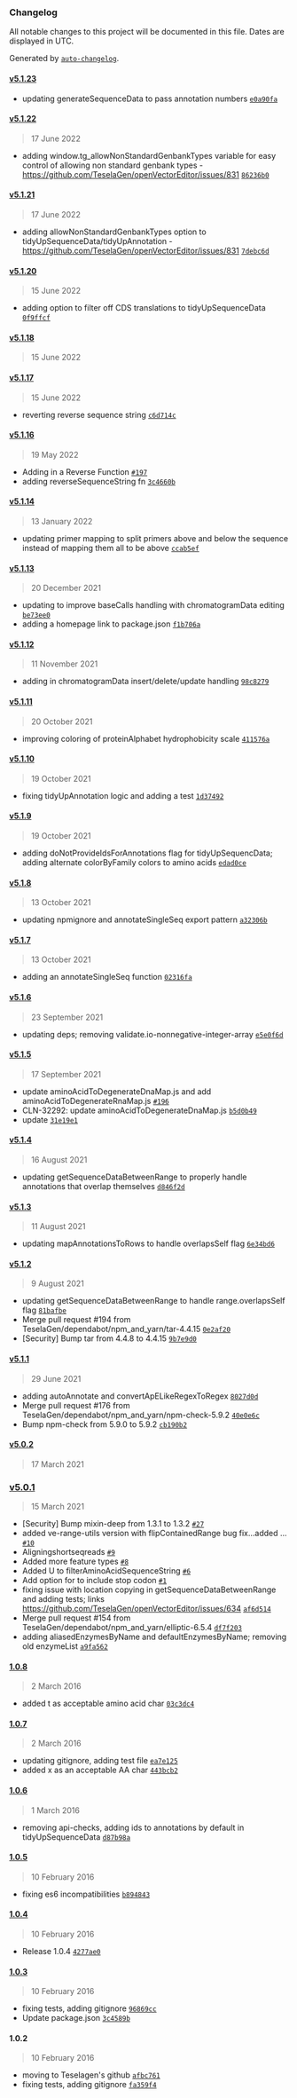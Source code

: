 ### Changelog

All notable changes to this project will be documented in this file. Dates are displayed in UTC.

Generated by [`auto-changelog`](https://github.com/CookPete/auto-changelog).

#### [v5.1.23](https://github.com/TeselaGen/ve-sequence-utils/compare/v5.1.22...v5.1.23)

- updating generateSequenceData to pass annotation numbers [`e0a90fa`](https://github.com/TeselaGen/ve-sequence-utils/commit/e0a90faf3e352fb5656da186f65a1c3006eb0d99)

#### [v5.1.22](https://github.com/TeselaGen/ve-sequence-utils/compare/v5.1.21...v5.1.22)

> 17 June 2022

- adding window.tg_allowNonStandardGenbankTypes variable for easy control of allowing non standard genbank types - https://github.com/TeselaGen/openVectorEditor/issues/831 [`86236b0`](https://github.com/TeselaGen/ve-sequence-utils/commit/86236b097c6d2b82ad4ad78e7f134bf5b011fa59)

#### [v5.1.21](https://github.com/TeselaGen/ve-sequence-utils/compare/v5.1.20...v5.1.21)

> 17 June 2022

- adding allowNonStandardGenbankTypes option to tidyUpSequenceData/tidyUpAnnotation - https://github.com/TeselaGen/openVectorEditor/issues/831 [`7debc6d`](https://github.com/TeselaGen/ve-sequence-utils/commit/7debc6d50684e118750412472ee8a8d298cf0eac)

#### [v5.1.20](https://github.com/TeselaGen/ve-sequence-utils/compare/v5.1.18...v5.1.20)

> 15 June 2022

- adding option to filter off CDS translations to tidyUpSequenceData [`0f9ffcf`](https://github.com/TeselaGen/ve-sequence-utils/commit/0f9ffcfa64b5de6a599febed7f159d63b64b0893)

#### [v5.1.18](https://github.com/TeselaGen/ve-sequence-utils/compare/v5.1.17...v5.1.18)

> 15 June 2022

#### [v5.1.17](https://github.com/TeselaGen/ve-sequence-utils/compare/v5.1.16...v5.1.17)

> 15 June 2022

- reverting reverse sequence string [`c6d714c`](https://github.com/TeselaGen/ve-sequence-utils/commit/c6d714cd9ab6b1eeaf64b2fb23356c79f2e57cf7)

#### [v5.1.16](https://github.com/TeselaGen/ve-sequence-utils/compare/v5.1.14...v5.1.16)

> 19 May 2022

- Adding in a Reverse Function [`#197`](https://github.com/TeselaGen/ve-sequence-utils/pull/197)
- adding reverseSequenceString fn [`3c4660b`](https://github.com/TeselaGen/ve-sequence-utils/commit/3c4660b252e4879be06cc88b4d401535597b47bf)

#### [v5.1.14](https://github.com/TeselaGen/ve-sequence-utils/compare/v5.1.13...v5.1.14)

> 13 January 2022

- updating primer mapping to split primers above and below the sequence instead of mapping them all to be above [`ccab5ef`](https://github.com/TeselaGen/ve-sequence-utils/commit/ccab5ef75570f3ec506cbce5a9db93a72a0749b7)

#### [v5.1.13](https://github.com/TeselaGen/ve-sequence-utils/compare/v5.1.12...v5.1.13)

> 20 December 2021

- updating to improve baseCalls handling with chromatogramData editing [`be73ee0`](https://github.com/TeselaGen/ve-sequence-utils/commit/be73ee0ad272b67c5b1cba5699c98c75b5bfa349)
- adding a homepage link to package.json [`f1b706a`](https://github.com/TeselaGen/ve-sequence-utils/commit/f1b706a78192a58c024f07a0a12220f6bb42414d)

#### [v5.1.12](https://github.com/TeselaGen/ve-sequence-utils/compare/v5.1.11...v5.1.12)

> 11 November 2021

- adding in chromatogramData insert/delete/update handling [`98c8279`](https://github.com/TeselaGen/ve-sequence-utils/commit/98c8279b19c11602fe46873d2bcf4733535de90b)

#### [v5.1.11](https://github.com/TeselaGen/ve-sequence-utils/compare/v5.1.10...v5.1.11)

> 20 October 2021

- improving coloring of proteinAlphabet hydrophobicity scale [`411576a`](https://github.com/TeselaGen/ve-sequence-utils/commit/411576abb05e0c3a979d96a1693c8696496c3524)

#### [v5.1.10](https://github.com/TeselaGen/ve-sequence-utils/compare/v5.1.9...v5.1.10)

> 19 October 2021

- fixing tidyUpAnnotation logic and adding a test [`1d37492`](https://github.com/TeselaGen/ve-sequence-utils/commit/1d374929bfcb4d770217ac6a7640b5d7ed599a87)

#### [v5.1.9](https://github.com/TeselaGen/ve-sequence-utils/compare/v5.1.8...v5.1.9)

> 19 October 2021

- adding doNotProvideIdsForAnnotations flag for tidyUpSequencData; adding alternate colorByFamily colors to amino acids [`edad0ce`](https://github.com/TeselaGen/ve-sequence-utils/commit/edad0ce7a227e9201eb2c339cc8b40ee2a5b20c8)

#### [v5.1.8](https://github.com/TeselaGen/ve-sequence-utils/compare/v5.1.7...v5.1.8)

> 13 October 2021

- updating npmignore and annotateSingleSeq export pattern [`a32306b`](https://github.com/TeselaGen/ve-sequence-utils/commit/a32306bc3880614381e59a4c0e0e6d47d803b6c7)

#### [v5.1.7](https://github.com/TeselaGen/ve-sequence-utils/compare/v5.1.6...v5.1.7)

> 13 October 2021

- adding an annotateSingleSeq function [`02316fa`](https://github.com/TeselaGen/ve-sequence-utils/commit/02316faa4eca820ae9d3591ef06beafe9a8206c8)

#### [v5.1.6](https://github.com/TeselaGen/ve-sequence-utils/compare/v5.1.5...v5.1.6)

> 23 September 2021

- updating deps; removing validate.io-nonnegative-integer-array [`e5e0f6d`](https://github.com/TeselaGen/ve-sequence-utils/commit/e5e0f6d49aa617032c09a7667bfb26572e34121e)

#### [v5.1.5](https://github.com/TeselaGen/ve-sequence-utils/compare/v5.1.4...v5.1.5)

> 17 September 2021

- update aminoAcidToDegenerateDnaMap.js and add aminoAcidToDegenerateRnaMap.js [`#196`](https://github.com/TeselaGen/ve-sequence-utils/pull/196)
- CLN-32292: update aminoAcidToDegenerateDnaMap.js  [`b5d0b49`](https://github.com/TeselaGen/ve-sequence-utils/commit/b5d0b49ddaf22682eb70fc80989fa9c22ff7ab85)
- update [`31e19e1`](https://github.com/TeselaGen/ve-sequence-utils/commit/31e19e12583f02166dab5da7b5662f1859121491)

#### [v5.1.4](https://github.com/TeselaGen/ve-sequence-utils/compare/v5.1.3...v5.1.4)

> 16 August 2021

- updating getSequenceDataBetweenRange to properly handle annotations that overlap themselves [`d846f2d`](https://github.com/TeselaGen/ve-sequence-utils/commit/d846f2d85fa04e956c0b93463cd5706a67d2404c)

#### [v5.1.3](https://github.com/TeselaGen/ve-sequence-utils/compare/v5.1.2...v5.1.3)

> 11 August 2021

- updating mapAnnotationsToRows to handle overlapsSelf flag [`6e34bd6`](https://github.com/TeselaGen/ve-sequence-utils/commit/6e34bd6654e2b0650eed4c2eb8c30a5ee4fdc366)

#### [v5.1.2](https://github.com/TeselaGen/ve-sequence-utils/compare/v5.1.1...v5.1.2)

> 9 August 2021

- updating getSequenceDataBetweenRange to handle range.overlapsSelf flag [`81bafbe`](https://github.com/TeselaGen/ve-sequence-utils/commit/81bafbe6efd58f6919e7ec09039647d678a1c95d)
- Merge pull request #194 from TeselaGen/dependabot/npm_and_yarn/tar-4.4.15 [`0e2af20`](https://github.com/TeselaGen/ve-sequence-utils/commit/0e2af20e9ed723b90668f2bb168e4ff501f6a553)
- [Security] Bump tar from 4.4.8 to 4.4.15 [`9b7e9d0`](https://github.com/TeselaGen/ve-sequence-utils/commit/9b7e9d0457740720126feccf75da1753bdaed25f)

#### [v5.1.1](https://github.com/TeselaGen/ve-sequence-utils/compare/v5.0.2...v5.1.1)

> 29 June 2021

- adding autoAnnotate and convertApELikeRegexToRegex [`8027d0d`](https://github.com/TeselaGen/ve-sequence-utils/commit/8027d0d5002cc83a750cb86ef9676995c2c7c1d9)
- Merge pull request #176 from TeselaGen/dependabot/npm_and_yarn/npm-check-5.9.2 [`40e0e6c`](https://github.com/TeselaGen/ve-sequence-utils/commit/40e0e6c68f3d7e0bd795d12416994ff38df90e13)
- Bump npm-check from 5.9.0 to 5.9.2 [`cb190b2`](https://github.com/TeselaGen/ve-sequence-utils/commit/cb190b24ad39ce1557aee5644aa887b58af92be1)

#### [v5.0.2](https://github.com/TeselaGen/ve-sequence-utils/compare/v5.0.1...v5.0.2)

> 17 March 2021

### [v5.0.1](https://github.com/TeselaGen/ve-sequence-utils/compare/1.0.8...v5.0.1)

> 15 March 2021

- [Security] Bump mixin-deep from 1.3.1 to 1.3.2 [`#27`](https://github.com/TeselaGen/ve-sequence-utils/pull/27)
- added ve-range-utils version with flipContainedRange bug fix...added … [`#10`](https://github.com/TeselaGen/ve-sequence-utils/pull/10)
- Aligningshortseqreads [`#9`](https://github.com/TeselaGen/ve-sequence-utils/pull/9)
- Added more feature types [`#8`](https://github.com/TeselaGen/ve-sequence-utils/pull/8)
- Added U to filterAminoAcidSequenceString [`#6`](https://github.com/TeselaGen/ve-sequence-utils/pull/6)
- Add option for to include stop codon [`#1`](https://github.com/TeselaGen/ve-sequence-utils/pull/1)
- fixing issue with location copying in getSequenceDataBetweenRange and adding tests; links https://github.com/TeselaGen/openVectorEditor/issues/634 [`af6d514`](https://github.com/TeselaGen/ve-sequence-utils/commit/af6d514621b05702be3d1ee889bb98c63364122f)
- Merge pull request #154 from TeselaGen/dependabot/npm_and_yarn/elliptic-6.5.4 [`df7f203`](https://github.com/TeselaGen/ve-sequence-utils/commit/df7f203678289ff0b4f6b7e5a3390aeb1caf17e7)
- adding aliasedEnzymesByName and defaultEnzymesByName; removing old enzymeList [`a9fa562`](https://github.com/TeselaGen/ve-sequence-utils/commit/a9fa5620531e4c7d29e64d8151bf55b6cd315f46)

#### [1.0.8](https://github.com/TeselaGen/ve-sequence-utils/compare/1.0.7...1.0.8)

> 2 March 2016

- added t as acceptable amino acid char [`03c3dc4`](https://github.com/TeselaGen/ve-sequence-utils/commit/03c3dc44e3642b10c21974e137750d93e9dfdfb8)

#### [1.0.7](https://github.com/TeselaGen/ve-sequence-utils/compare/1.0.6...1.0.7)

> 2 March 2016

- updating gitignore, adding test file [`ea7e125`](https://github.com/TeselaGen/ve-sequence-utils/commit/ea7e1253b0e3dc79402a44f75f232b4236492ccb)
- added x as an acceptable AA char [`443bcb2`](https://github.com/TeselaGen/ve-sequence-utils/commit/443bcb2799f92922d5490b0f2aeb76ed0c9077c1)

#### [1.0.6](https://github.com/TeselaGen/ve-sequence-utils/compare/1.0.5...1.0.6)

> 1 March 2016

- removing api-checks, adding ids to annotations by default in tidyUpSequenceData [`d87b98a`](https://github.com/TeselaGen/ve-sequence-utils/commit/d87b98ac310356e7636094c18f7d2abeb17111d1)

#### [1.0.5](https://github.com/TeselaGen/ve-sequence-utils/compare/1.0.4...1.0.5)

> 10 February 2016

- fixing es6 incompatibilities [`b894843`](https://github.com/TeselaGen/ve-sequence-utils/commit/b89484332fcb1bcd095953193f4c930444cdd9a7)

#### [1.0.4](https://github.com/TeselaGen/ve-sequence-utils/compare/1.0.3...1.0.4)

> 10 February 2016

- Release 1.0.4 [`4277ae0`](https://github.com/TeselaGen/ve-sequence-utils/commit/4277ae0270dfdabee56f609435795ba72380d8fe)

#### [1.0.3](https://github.com/TeselaGen/ve-sequence-utils/compare/1.0.2...1.0.3)

> 10 February 2016

- fixing tests, adding gitignore [`96869cc`](https://github.com/TeselaGen/ve-sequence-utils/commit/96869cc2ee3e38d2e1f74ab1fa380e1fb801584a)
- Update package.json [`3c4589b`](https://github.com/TeselaGen/ve-sequence-utils/commit/3c4589b8c0ddbda553874e0c2c8ddcfcd127e685)

#### 1.0.2

> 10 February 2016

- moving to Teselagen's github [`afbc761`](https://github.com/TeselaGen/ve-sequence-utils/commit/afbc761b902944256ecaefe2d6b2eecf36dbac91)
- fixing tests, adding gitignore [`fa359f4`](https://github.com/TeselaGen/ve-sequence-utils/commit/fa359f4c76791c4e41f8ce34f3ea46fad162350a)
